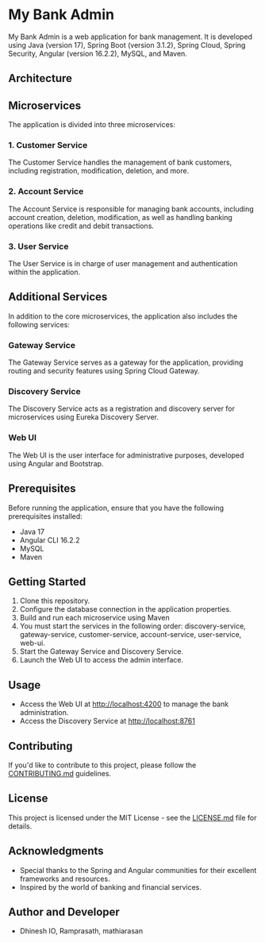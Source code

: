 # My Bank Admin

My Bank Admin is a web application for bank management. It is developed using Java (version 17), Spring Boot (version 3.1.2), Spring Cloud, Spring Security, Angular (version 16.2.2), MySQL, and Maven.

## Architecture

## Microservices

The application is divided into three microservices:

### 1. Customer Service

The Customer Service handles the management of bank customers, including registration, modification, deletion, and more.

### 2. Account Service

The Account Service is responsible for managing bank accounts, including account creation, deletion, modification, as well as handling banking operations like credit and debit transactions.

### 3. User Service

The User Service is in charge of user management and authentication within the application.

## Additional Services

In addition to the core microservices, the application also includes the following services:

### Gateway Service

The Gateway Service serves as a gateway for the application, providing routing and security features using Spring Cloud Gateway.

### Discovery Service

The Discovery Service acts as a registration and discovery server for microservices using Eureka Discovery Server.

### Web UI

The Web UI is the user interface for administrative purposes, developed using Angular and Bootstrap.

## Prerequisites

Before running the application, ensure that you have the following prerequisites installed:

- Java 17
- Angular CLI 16.2.2
- MySQL
- Maven

## Getting Started

1. Clone this repository.
2. Configure the database connection in the application properties.
3. Build and run each microservice using Maven
4. You must start the services in the following order: discovery-service, gateway-service, customer-service, account-service, user-service, web-ui.
5. Start the Gateway Service and Discovery Service.
6. Launch the Web UI to access the admin interface.

## Usage

- Access the Web UI at [http://localhost:4200](http://localhost:4200) to manage the bank administration.
- Access the Discovery Service at [http://localhost:8761](http://localhost:8761) 

## Contributing

If you'd like to contribute to this project, please follow the [CONTRIBUTING.md](CONTRIBUTING.md) guidelines.

## License

This project is licensed under the MIT License - see the [LICENSE.md](LICENSE.md) file for details.

## Acknowledgments

- Special thanks to the Spring and Angular communities for their excellent frameworks and resources.
- Inspired by the world of banking and financial services.

## Author and Developer

- Dhinesh IO, Ramprasath, mathiarasan 
